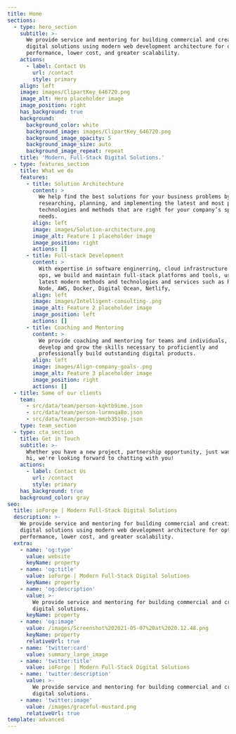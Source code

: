 ```yaml
---
title: Home
sections:
  - type: hero_section
    subtitle: >-
      We provide service and mentoring for building commercial and creative
      digital solutions using modern web development architecture for optimal
      performance, lower cost, and greater scalability.
    actions:
      - label: Contact Us
        url: /contact
        style: primary
    align: left
    image: images/ClipartKey_646720.png
    image_alt: Hero placeholder image
    image_position: right
    has_background: true
    background:
      background_color: white
      background_image: images/ClipartKey_646720.png
      background_image_opacity: 5
      background_image_size: auto
      background_image_repeat: repeat
    title: 'Modern, Full-Stack Digital Solutions.'
  - type: features_section
    title: What we do
    features:
      - title: Solution Architechture
        content: >
          We help find the best solutions for your business problems by
          researching, planning, and implementing the latest and most powerful
          technologies and methods that are right for your company’s specific
          needs.
        align: left
        image: images/Solution-architecture.png
        image_alt: Feature 1 placeholder image
        image_position: right
        actions: []
      - title: Full-stack Development
        content: >
          With expertise in software enginerring, cloud infrastructure and dev
          ops, we build and maintain full-stack platforms and tools, using
          latest modern methods and technologies and services such as ReactJS,
          Node, AWS, Docker, Digital Ocean, Netlify,
        align: left
        image: images/Intelligent-consulting-.png
        image_alt: Feature 2 placeholder image
        image_position: left
        actions: []
      - title: Coaching and Mentoring
        content: >
          We provide coaching and mentoring for teams and individuals, to
          develop and grow the skills necessary to proficiently and
          professionally build outstanding digital products.
        align: left
        image: images/Align-company-goals-.png
        image_alt: Feature 3 placeholder image
        image_position: right
        actions: []
  - title: Some of our clients
    team:
      - src/data/team/person-kqktb9ime.json
      - src/data/team/person-lurmnqa8o.json
      - src/data/team/person-mmzb351sp.json
    type: team_section
  - type: cta_section
    title: Get in Touch
    subtitle: >-
      Whether you have a new project, partnership opportunity, just want to say
      hi, we're looking forward to chatting with you!
    actions:
      - label: Contact Us
        url: /contact
        style: primary
    has_background: true
    background_color: gray
seo:
  title: ioForge | Modern Full-Stack Digital Solutions
  description: >-
    We provide service and mentoring for building commercial and creative
    digital solutions using modern web development architecture for optimal
    performance, lower cost, and greater scalability.
  extra:
    - name: 'og:type'
      value: website
      keyName: property
    - name: 'og:title'
      value: ioForge | Modern Full-Stack Digital Solutions
      keyName: property
    - name: 'og:description'
      value: >-
        We provide service and mentoring for building commercial and creative
        digital solutions.
      keyName: property
    - name: 'og:image'
      value: /images/Screenshot%202021-05-07%20at%2020.12.48.png
      keyName: property
      relativeUrl: true
    - name: 'twitter:card'
      value: summary_large_image
    - name: 'twitter:title'
      value: ioForge | Modern Full-Stack Digital Solutions
    - name: 'twitter:description'
      value: >-
        We provide service and mentoring for building commercial and creative
        digital solutions.
    - name: 'twitter:image'
      value: /images/graceful-mustard.png
      relativeUrl: true
template: advanced
---
```

